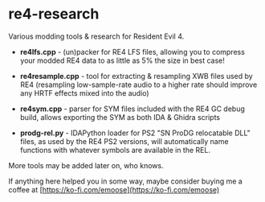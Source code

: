 # re4-research
Various modding tools & research for Resident Evil 4.

* **re4lfs.cpp** - (un)packer for RE4 LFS files, allowing you to compress your modded RE4 data to as little as 5% the size in best case!

* **re4resample.cpp** - tool for extracting & resampling XWB files used by RE4 (resampling low-sample-rate audio to a higher rate should improve any HRTF effects mixed into the audio)

* **re4sym.cpp** - parser for SYM files included with the RE4 GC debug build, allows exporting the SYM as both IDA & Ghidra scripts

* **prodg-rel.py** - IDAPython loader for PS2 "SN ProDG relocatable DLL" files, as used by the RE4 PS2 versions, will automatically name functions with whatever symbols are available in the REL.

More tools may be added later on, who knows.

If anything here helped you in some way, maybe consider buying me a coffee at [https://ko-fi.com/emoose](https://ko-fi.com/emoose)
